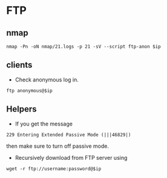 # FTP

## nmap

```shell
nmap -Pn -oN nmap/21.logs -p 21 -sV --script ftp-anon $ip
```

## clients

- Check anonymous log in.

```shell
ftp anonymous@$ip
```

## Helpers

- If you get the message

```
229 Entering Extended Passive Mode (|||46829|)
```
then make sure to turn off passive mode.

- Recursively download from FTP server using 

```shell
wget -r ftp://username:password@$ip
```
